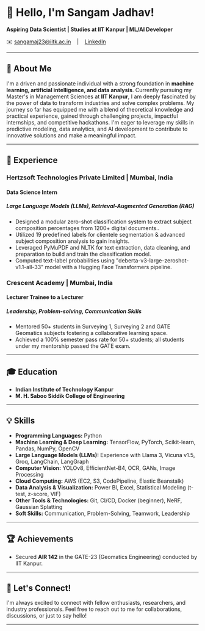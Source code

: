 # 👋 Hello, I'm Sangam Jadhav!


**Aspiring Data Scientist | Studies at IIT Kanpur | ML/AI Developer**

✉️ sangamaj23@iitk.ac.in    |    [LinkedIn](https://www.linkedin.com/in/er-jadhav-sangam-anant-asmita/)     

---

## 🚀 About Me

I'm a driven and passionate individual with a strong foundation in **machine learning, artificial intelligence, and data analysis**. Currently pursuing my Master's in Management Sciences at **IIT Kanpur**, I am deeply fascinated by the power of data to transform industries and solve complex problems. My journey so far has equipped me with a blend of theoretical knowledge and practical experience, gained through challenging projects, impactful internships, and competitive hackathons. I'm eager to leverage my skills in predictive modeling, data analytics, and AI development to contribute to innovative solutions and make a meaningful impact.

---

## 💼 Experience

### Hertzsoft Technologies Private Limited | Mumbai, India
#### Data Science Intern 
##### Large Language Models (LLMs), Retrieval-Augmented Generation (RAG) 
*   Designed a modular zero-shot classification system to extract subject composition percentages from 1200+ digital documents..
*   Utilized 19 predefined labels for clientele segmentation & advanced subject composition analysis to gain insights.
*   Leveraged PyMuPDF and NLTK for text extraction, data cleaning, and preparation to build and train the classification model.
*   Computed text-label probabilities using "deberta-v3-large-zeroshot-v1.1-all-33" model with a Hugging Face Transformers pipeline.

### Crescent Academy  | Mumbai, India
#### Lecturer Trainee to a Lecturer  
##### Leadership, Problem-solving, Communication Skills 
*   Mentored 50+ students in Surveying 1, Surveying 2 and GATE Geomatics subjects fostering a collaborative learning space.
*   Achieved a 100% semester pass rate for 50+ students; all students under my mentorship passed the GATE exam.


---

## 🎓 Education

*   **Indian Institute of Technology Kanpur**
*   **M. H. Saboo Siddik College of Engineering**

---

## 💡 Skills

*   **Programming Languages:** Python
*   **Machine Learning & Deep Learning:** TensorFlow, PyTorch, Scikit-learn, Pandas, NumPy, OpenCV
*   **Large Language Models (LLMs):** Experience with Llama 3, Vicuna v1.5, Groq, LangChain, LangGraph
*   **Computer Vision:** YOLOv8, EfficientNet-B4, OCR, GANs, Image Processing
*   **Cloud Computing:** AWS (EC2, S3, CodePipeline, Elastic Beanstalk)
*   **Data Analysis & Visualization:** Power BI, Excel, Statistical Modeling (t-test, z-score, VIF)
*   **Other Tools & Technologies:** Git, CI/CD, Docker (beginner), NeRF, Gaussian Splatting
*   **Soft Skills:** Communication, Problem-Solving, Teamwork, Leadership

---

## 🏆 Achievements

*   Secured **AIR 142** in the GATE-23 (Geomatics Engineering) conducted by IIT Kanpur.

---

## 🙏 Let's Connect!

I'm always excited to connect with fellow enthusiasts, researchers, and industry professionals. Feel free to reach out to me for collaborations, discussions, or just to say hello!

---
